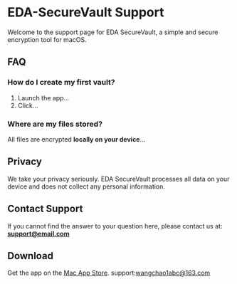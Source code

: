 # EDA-SecureVault Support

Welcome to the support page for EDA SecureVault, a simple and secure encryption tool for macOS.

## FAQ

### How do I create my first vault?
1. Launch the app...
2. Click...

### Where are my files stored?
All files are encrypted **locally on your device**...

## Privacy
We take your privacy seriously. EDA SecureVault processes all data on your device and does not collect any personal information.

## Contact Support
If you cannot find the answer to your question here, please contact us at: **support@email.com**

## Download
Get the app on the [Mac App Store](https://apps.apple.com/app/your-link).
support:wangchao1abc@163.com
